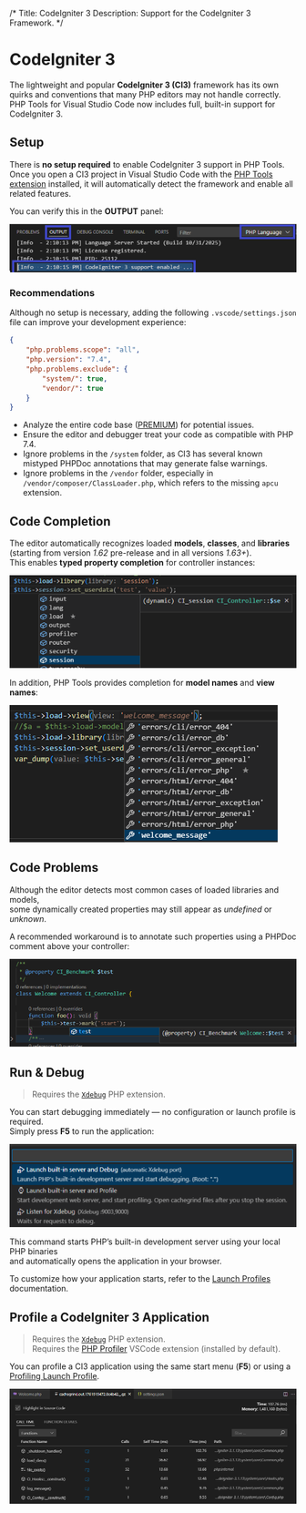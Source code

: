 /*
Title: CodeIgniter 3
Description: Support for the CodeIgniter 3 Framework.
*/

# CodeIgniter 3

The lightweight and popular **CodeIgniter 3 (CI3)** framework has its own quirks and conventions that many PHP editors may not handle correctly.  
PHP Tools for Visual Studio Code now includes full, built-in support for CodeIgniter 3.

## Setup

There is **no setup required** to enable CodeIgniter 3 support in PHP Tools.  
Once you open a CI3 project in Visual Studio Code with the [PHP Tools extension](https://marketplace.visualstudio.com/items?itemName=DEVSENSE.phptools-vscode) installed, it will automatically detect the framework and enable all related features.

You can verify this in the **OUTPUT** panel:

![output vscode](img/codeigniter3-output-log.png)

### Recommendations

Although no setup is necessary, adding the following `.vscode/settings.json` file can improve your development experience:

```json
{
    "php.problems.scope": "all",
    "php.version": "7.4",
    "php.problems.exclude": {
        "system/": true,
        "vendor/": true
    }
}
```

- Analyze the entire code base ([PREMIUM](https://www.devsense.com/purchase)) for potential issues.
- Ensure the editor and debugger treat your code as compatible with PHP 7.4.
- Ignore problems in the `/system` folder, as CI3 has several known mistyped PHPDoc annotations that may generate false warnings.
- Ignore problems in the `/vendor` folder, especially in `/vendor/composer/ClassLoader.php`, which refers to the missing `apcu` extension.

## Code Completion

The editor automatically recognizes loaded **models**, **classes**, and **libraries**  
(starting from version _1.62_ pre-release and in all versions _1.63+_).  
This enables **typed property completion** for controller instances:

![ci3 library completion](img/ci3-library-property.png)

In addition, PHP Tools provides completion for **model names** and **view names**:

![view name completion](img/ci3-view-completion.png)

## Code Problems

Although the editor detects most common cases of loaded libraries and models,  
some dynamically created properties may still appear as *undefined* or *unknown*.

A recommended workaround is to annotate such properties using a PHPDoc comment above your controller:

![dynamic property annotation](img/ci3-dynamic-prop-annotation.png)

## Run &amp; Debug

> Requires the [`Xdebug`](../debug/index.md) PHP extension.

You can start debugging immediately — no configuration or launch profile is required.  
Simply press **F5** to run the application:

![debug CI3 launch menu](img/debug-dynamic-configs-menu.png)

This command starts PHP’s built-in development server using your local PHP binaries  
and automatically opens the application in your browser.

To customize how your application starts, refer to the [Launch Profiles](../debug/launch-json.md#built-in-php-server) documentation.

## Profile a CodeIgniter 3 Application

> Requires the [`Xdebug`](../debug/index.md) PHP extension.  
> Requires the [PHP Profiler](../profiling.md) VSCode extension (installed by default).

You can profile a CI3 application using the same start menu (**F5**) or using a [Profiling Launch Profile](../debug/launch-json.md#profiling-mode).

![CI3 profiling output](img/ci3-profiling-output.png)